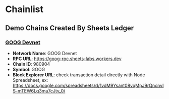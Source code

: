 # Chainlist

## Demo Chains Created By Sheets Ledger

### [GOOG Devnet](./goog-dev.html)

- **Network Name**: GOOG Devnet
- **RPC URL**: https://goog-rpc.sheets-labs.workers.dev
- **Chain ID**: 980904
- **Symbol**: GOOG
- **Block Explorer URL**: check transaction detail directly with Node Spreadsheet, ex: https://docs.google.com/spreadsheets/d/1vdM9Ysant08vqMpJ9rQncnvIS-mTEW6Lq3ma7cJtv_0/


